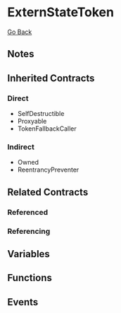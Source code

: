 # ExternStateToken

[Go Back](../contracts.md)

## Notes

## Inherited Contracts

### Direct

* SelfDestructible
* Proxyable
* TokenFallbackCaller

### Indirect

* Owned
* ReentrancyPreventer

## Related Contracts

### Referenced

### Referencing

## Variables

## Functions

## Events
